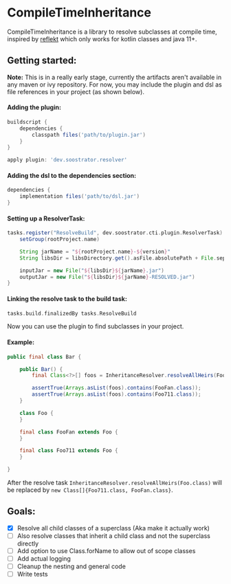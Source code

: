 # CompileTimeInheritance

CompileTimeInheritance is a library to resolve subclasses at compile time, inspired
by [reflekt](https://github.com/JetBrains-Research/reflekt) which only works for kotlin classes and java 11+.

## Getting started:

**Note:** This is in a really early stage, currently the artifacts aren't available in any maven or ivy repository.
For now, you may include the plugin and dsl as file references in your project (as shown below).

#### Adding the plugin:

```groovy
buildscript {
    dependencies {
        classpath files('path/to/plugin.jar')
    }
}

apply plugin: 'dev.soostrator.resolver'
```

#### Adding the dsl to the dependencies section:

```groovy
dependencies {
    implementation files('path/to/dsl.jar')
}
```

#### Setting up a ResolverTask:

```groovy
tasks.register("ResolveBuild", dev.soostrator.cti.plugin.ResolverTask) {
    setGroup(rootProject.name)

    String jarName = "${rootProject.name}-${version}"
    String libsDir = libsDirectory.get().asFile.absolutePath + File.separator

    inputJar = new File("${libsDir}${jarName}.jar")
    outputJar = new File("${libsDir}${jarName}-RESOLVED.jar")
}
```

#### Linking the resolve task to the build task:

```groovy
tasks.build.finalizedBy tasks.ResolveBuild
```

Now you can use the plugin to find subclasses in your project.

#### Example:

```java
public final class Bar {

    public Bar() {
        final Class<?>[] foos = InheritanceResolver.resolveAllHeirs(Foo.class);

        assertTrue(Arrays.asList(foos).contains(FooFan.class));
        assertTrue(Arrays.asList(foos).contains(Foo711.class));
    }

    class Foo {
    }

    final class FooFan extends Foo {
    }

    final class Foo711 extends Foo {
    }

}
```

After the resolve task ``InheritanceResolver.resolveAllHeirs(Foo.class)`` will be replaced
by ``new Class[]{Foo711.class, FooFan.class}``.

## Goals:

- [x] Resolve all child classes of a superclass (Aka make it actually work)
- [ ] Also resolve classes that inherit a child class and not the superclass directly
- [ ] Add option to use Class.forName to allow out of scope classes
- [ ] Add actual logging
- [ ] Cleanup the nesting and general code
- [ ] Write tests